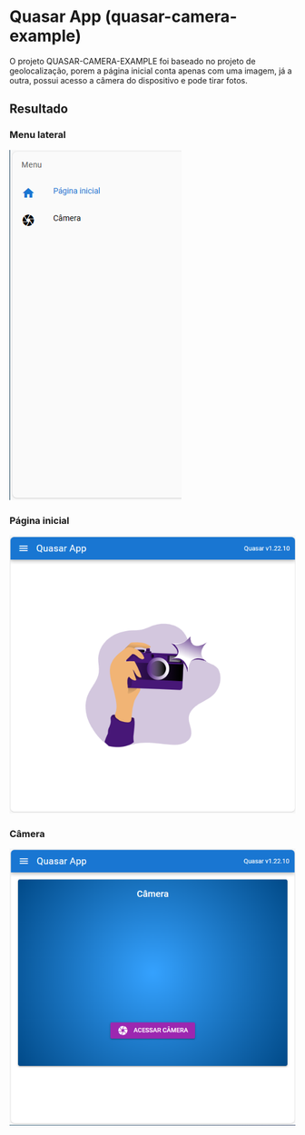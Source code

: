 # Quasar App (quasar-camera-example)

O projeto QUASAR-CAMERA-EXAMPLE foi baseado no projeto de geolocalização, porem a página inicial conta apenas com uma imagem, já a outra, possui acesso a câmera do dispositivo e pode tirar fotos.

## Resultado
### Menu lateral
![menu-lateral](public/menulateral.PNG)

### Página inicial
![pagina-inicial](public/paginicial.PNG)

### Câmera
![camera](public/camera.PNG) 
